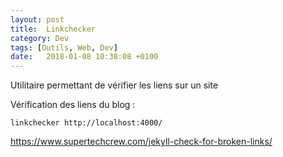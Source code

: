 ```yaml
---
layout: post
title:  Linkchecker
category: Dev
tags: [Outils, Web, Dev]
date:   2018-01-08 10:38:08 +0100
---
```


Utilitaire permettant de vérifier les liens sur un site

Vérification des liens du blog :

	linkchecker http://localhost:4000/

<https://www.supertechcrew.com/jekyll-check-for-broken-links/>
